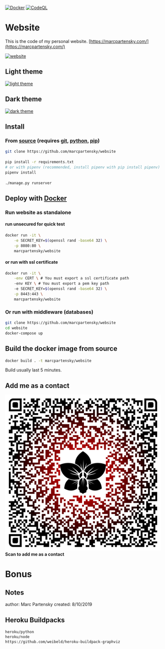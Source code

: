[![Docker](https://github.com/MarcPartensky/Website/actions/workflows/docker-push.yml/badge.svg)](https://github.com/MarcPartensky/Website/actions/workflows/docker-push.yml)
[![CodeQL](https://github.com/MarcPartensky/Website/actions/workflows/codeql-analysis.yml/badge.svg)](https://github.com/MarcPartensky/Website/actions/workflows/codeql-analysis.yml)

# Website

This is the code of my personal website.
[https://marcpartensky.com/](https://marcpartensky.com/)

[![website](https://cdn.discordapp.com/attachments/507519157387132940/937471879776710676/website.png)](https://marcpartensky.com)


## Light theme
[![light theme](https://cdn.discordapp.com/attachments/507519157387132940/937472721015668766/website1.png)](https://marcpartensky.com)

## Dark theme
[![dark theme](https://cdn.discordapp.com/attachments/507519157387132940/937472943422849044/website2.png)](https://marcpartensky.com?theme=dark)

## Install

### From [source](https://github.com/MarcPartensky/Website) (requires [git](https://git-scm.com/), [python](https://www.python.org/), [pip](https://pip.pypa.io/en/stable/installing/))
```sh
git clone https://github.com/marcpartensky/website

pip install -r requirements.txt
# or with pipenv (recommended, install pipenv with pip install pipenv)
pipenv install

./manage.py runserver
```

## Deploy with [Docker](docker.com)

### Run website as standalone 

#### run unsecured for quick test
```sh
docker run -it \
	-e SECRET_KEY=$(openssl rand -base64 32) \
	-p 8080:80 \
	marcpartensky/website
```

#### or run with ssl certificate
```sh
docker run -it \
	-env CERT \ # You must export a ssl certificate path
	-env KEY \ # You must export a pem key path
	-e SECRET_KEY=$(openssl rand -base64 32) \
	-p 8443:443 \
	marcpartensky/website
```

### Or run with middleware (databases)
```sh
git clone https://github.com/marcpartensky/website
cd website
docker-compose up
```

## Build the docker image from source
```sh
docker build . -t marcpartensky/website
```
Build usually last 5 minutes.

## Add me as a contact
![qrcode](./static/qrcode.svg)
**Scan to add me as a contact**

# Bonus

## Notes
author: Marc Partensky
created: 8/10/2019

## Heroku Buildpacks

```
heroku/python
heroku/node
https://github.com/weibeld/heroku-buildpack-graphviz
```
